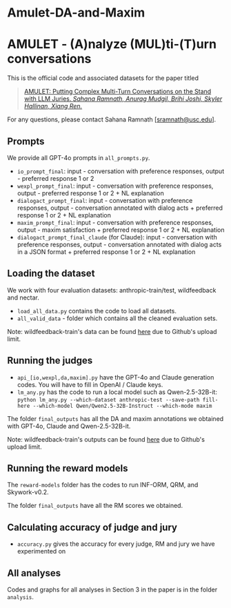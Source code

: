 # Amulet-DA-and-Maxim
# AMULET - (A)nalyze (MUL)ti-(T)urn conversations
This is the official code and associated datasets for the paper titled 

>[AMULET: Putting Complex Multi-Turn Conversations on the Stand with LLM Juries. *Sahana Ramnath, Anurag Mudgil, Brihi Joshi, Skyler Hallinan, Xiang Ren.*](https://arxiv.org/pdf/2505.20451)

For any questions, please contact Sahana Ramnath [sramnath@usc.edu].

## Prompts
We provide all GPT-4o prompts in ``all_prompts.py``.
* ``io_prompt_final``: input - conversation with preference responses, output - preferred response 1 or 2
* ``wexpl_prompt_final``: input - conversation with preference responses, output - preferred response 1 or 2 + NL explanation
* ``dialogact_prompt_final``: input - conversation with preference responses, output - conversation annotated with dialog acts + preferred response 1 or 2 + NL explanation
* ``maxim_prompt_final``: input - conversation with preference responses, output - maxim satisfaction + preferred response 1 or 2 + NL explanation
* ``dialogact_prompt_final_claude`` (for Claude): input - conversation with preference responses, output - conversation annotated with dialog acts in a JSON format + preferred response 1 or 2 + NL explanation

## Loading the dataset
We work with four evaluation datasets: anthropic-train/test, wildfeedback and nectar.
* ``load_all_data.py`` contains the code to load all datasets. 
* ``all_valid_data`` - folder which contains all the cleaned evaluation sets.

Note: wildfeedback-train's data can be found [here](https://drive.google.com/drive/folders/1JBWMT9Vb3eZjwT12HpbsCrqShyrjJ9dA?usp=sharing) due to Github's upload limit.

## Running the judges
* ``api_[io,wexpl,da,maxim].py`` have the GPT-4o and Claude generation codes. You will have to fill in OpenAI / Claude keys. 
* ``lm_any.py`` has the code to run a local model such as Qwen-2.5-32B-it: ``python lm_any.py --which-dataset anthropic-test --save-path fill-here --which-model Qwen/Qwen2.5-32B-Instruct --which-mode maxim``

The folder ``final_outputs`` has all the DA and maxim annotations we obtained with GPT-4o, Claude and Qwen-2.5-32B-it.

Note: wildfeedback-train's outputs can be found [here](https://drive.google.com/drive/folders/1JBWMT9Vb3eZjwT12HpbsCrqShyrjJ9dA?usp=sharing) due to Github's upload limit.

## Running the reward models
The ``reward-models`` folder has the codes to run INF-ORM, QRM, and Skywork-v0.2. 

The folder ``final_outputs`` have all the RM scores we obtained.

## Calculating accuracy of judge and jury
* ``accuracy.py`` gives the accuracy for every judge, RM and jury we have experimented on

## All analyses
Codes and graphs for all analyses in Section 3 in the paper is in the folder ``analysis``.
